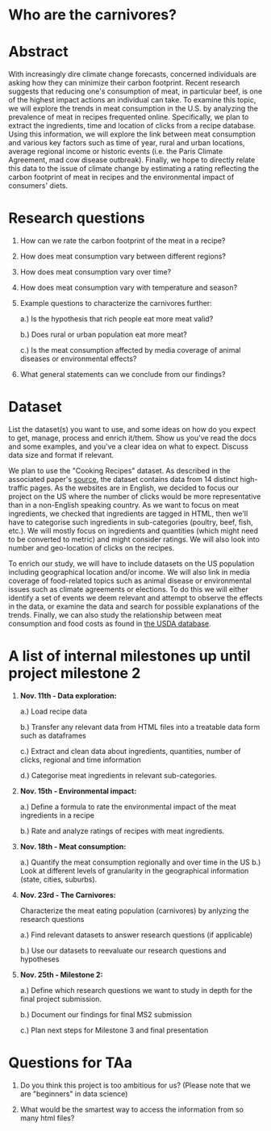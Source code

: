 # Who are the carnivores?

# Abstract

With increasingly dire climate change forecasts, concerned individuals are asking how they can minimize their carbon footprint. Recent research suggests that reducing one's consumption of meat, in particular beef, is one of the highest impact actions an individual can take. To examine this topic, we will explore the trends in meat consumption in the U.S. by analyzing the prevalence of meat in recipes frequented online. Specifically, we plan to extract the ingredients, time and location of clicks from a recipe database. Using this information, we will explore the link between meat consumption and various key factors such as time of year, rural and urban locations, average regional income or historic events (i.e. the Paris Climate Agreement, mad cow disease outbreak). Finally, we hope to directly relate this data to the issue of climate change by estimating a rating reflecting the carbon footprint of meat in recipes and the environmental impact of consumers' diets. 


# Research questions

1. How can we rate the carbon footprint of the meat in a recipe?

2. How does meat consumption vary between different regions?

3. How does meat consumption vary over time?

4. How does meat consumption vary with temperature and season?

5. Example questions to characterize the carnivores further:

    a.) Is the hypothesis that rich people eat more meat valid?
    
    b.) Does rural or urban population eat more meat?
    
    c.) Is the meat consumption affected by media coverage of animal diseases or environmental effects?

6. What general statements can we conclude from our findings?


# Dataset
List the dataset(s) you want to use, and some ideas on how do you expect to get, manage, process and enrich it/them. Show us you've read the docs and some examples, and you've a clear idea on what to expect. Discuss data size and format if relevant.

We plan to use the "Cooking Recipes" dataset. As described in the associated paper's [source](http://infolab.stanford.edu/~west1/from-cookies-to-cooks/), the dataset contains data from 14 distinct high-traffic pages. As the websites are in English, we decided to focus our project on the US where the number of clicks would be more representative than in a non-English speaking country. 
As we want to focus on meat ingredients, we checked that ingredients are tagged in HTML, then we'll have to categorise such ingredients in sub-categories (poultry, beef, fish, etc.). We will mostly focus on ingredients and quantities (which might need to be converted to metric) and might consider ratings. We will also look into number and geo-location of clicks on the recipes. 

To enrich our study, we will have to include datasets on the US population including geographical location and/or income. We will also link in media coverage of food-related topics such as animal disease or environmental issues such as climate agreements or elections. To do this we will either identify a set of events we deem relevant and attempt to observe the effects in the data, or examine the data and search for possible explanations of the trends. Finally, we can also study the relationship between meat consumption and food costs as found in [the USDA database](https://www.ers.usda.gov/data-products/fruit-and-vegetable-prices/fruit-and-vegetable-prices/#Vegetables). 

# A list of internal milestones up until project milestone 2

1. **Nov. 11th - Data exploration:**

    a.) Load recipe data
    
    b.) Transfer any relevant data from HTML files into a treatable data form such as dataframes
    
    c.) Extract and clean data about ingredients, quantities, number of clicks, regional and time information
   
    d.) Categorise meat ingredients in relevant sub-categories. 

2. **Nov. 15th - Environmental impact:**

    a.) Define a formula to rate the environmental impact of the meat ingredients in a recipe
  
    b.) Rate and analyze ratings of recipes with meat ingredients.

3. **Nov. 18th - Meat consumption:**

    a.) Quantify the meat consumption regionally and over time in the US
    b.) Look at different levels of granularity in the geographical information (state, cities, suburbs).

4. **Nov. 23rd - The Carnivores:**

    Characterize the meat eating population (carnivores) by anlyzing the research questions
    
    a.) Find relevant datasets to answer research questions (if applicable)
    
    b.) Use our datasets to reevaluate our research questions and hypotheses
    
5. **Nov. 25th - Milestone 2:**

    a.) Define which research questions we want to study in depth for the final project submission.
    
    b.) Document our findings for final MS2 submission 
    
    c.) Plan next steps for Milestone 3 and final presentation

# Questions for TAa

1. Do you think this project is too ambitious for us? (Please note that we are "beginners" in data science)

2. What would be the smartest way to access the information from so many html files?
